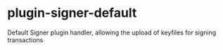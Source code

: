 # plugin-signer-default

Default Signer plugin handler, allowing the upload of keyfiles for signing transactions
